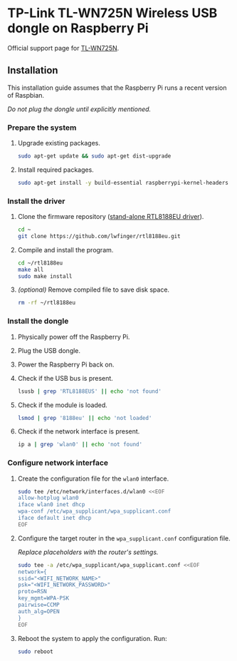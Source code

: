 # TP-Link TL-WN725N Wireless USB dongle on Raspberry Pi

Official support page for [TL-WN725N](https://www.tp-link.com/us/support/download/tl-wn725n/).

## Installation

This installation guide assumes that the Raspberry Pi runs a recent version of Raspbian.

_Do not plug the dongle until explicitly mentioned._

### Prepare the system

1. Upgrade existing packages.

    ```sh
    sudo apt-get update && sudo apt-get dist-upgrade
    ```

2. Install required packages.

    ```sh
    sudo apt-get install -y build-essential raspberrypi-kernel-headers git
    ```

### Install the driver

1. Clone the firmware repository ([stand-alone RTL8188EU driver](https://github.com/lwfinger/rtl8188eu)).

    ```sh
    cd ~
    git clone https://github.com/lwfinger/rtl8188eu.git
    ```

2. Compile and install the program.

    ```sh
    cd ~/rtl8188eu
    make all
    sudo make install
    ```

3. _(optional)_ Remove compiled file to save disk space.

    ```sh
    rm -rf ~/rtl8188eu
    ```

### Install the dongle

1. Physically power off the Raspberry Pi.
2. Plug the USB dongle.
3. Power the Raspberry Pi back on.
4. Check if the USB bus is present.

    ```sh
    lsusb | grep 'RTL8188EUS' || echo 'not found'
    ```

5. Check if the module is loaded.

    ```sh
    lsmod | grep '8188eu' || echo 'not loaded'
    ```

6. Check if the network interface is present.

    ```sh
    ip a | grep 'wlan0' || echo 'not found'
    ```

### Configure network interface

1. Create the configuration file for the `wlan0` interface.

    ```sh
    sudo tee /etc/network/interfaces.d/wlan0 <<EOF
    allow-hotplug wlan0
    iface wlan0 inet dhcp
    wpa-conf /etc/wpa_supplicant/wpa_supplicant.conf
    iface default inet dhcp
    EOF
    ```

2. Configure the target router in the `wpa_supplicant.conf` configuration file.

    _Replace placeholders with the router's settings._

    ```sh
    sudo tee -a /etc/wpa_supplicant/wpa_supplicant.conf <<EOF
    network={
    ssid="<WIFI_NETWORK_NAME>"
    psk="<WIFI_NETWORK_PASSWORD>"
    proto=RSN
    key_mgmt=WPA-PSK
    pairwise=CCMP
    auth_alg=OPEN
    }
    EOF
    ```

3. Reboot the system to apply the configuration. Run:

    ```sh
    sudo reboot
    ```

